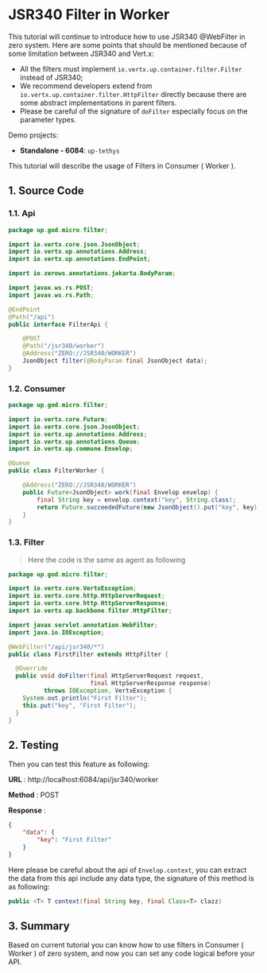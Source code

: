 # JSR340 Filter in Worker

This tutorial will continue to introduce how to use JSR340 @WebFilter in zero system. Here are some points that should
be mentioned because of some limitation between JSR340 and Vert.x:

* All the filters must implement `io.vertx.up.container.filter.Filter` instead of JSR340;
* We recommend developers extend from `io.vertx.up.container.filter.HttpFilter` directly because there are some abstract
  implementations in parent filters.
* Please be careful of the signature of `doFilter` especially focus on the parameter types.

Demo projects:

* **Standalone - 6084**: `up-tethys`

This tutorial will describe the usage of Filters in Consumer \( Worker \).

## 1. Source Code

### 1.1. Api

```java
package up.god.micro.filter;

import io.vertx.core.json.JsonObject;
import io.vertx.up.annotations.Address;
import io.vertx.up.annotations.EndPoint;

import io.zerows.annotations.jakarta.BodyParam;

import javax.ws.rs.POST;
import javax.ws.rs.Path;

@EndPoint
@Path("/api")
public interface FilterApi {

    @POST
    @Path("/jsr340/worker")
    @Address("ZERO://JSR340/WORKER")
    JsonObject filter(@BodyParam final JsonObject data);
}
```

### 1.2. Consumer

```java
package up.god.micro.filter;

import io.vertx.core.Future;
import io.vertx.core.json.JsonObject;
import io.vertx.up.annotations.Address;
import io.vertx.up.annotations.Queue;
import io.vertx.up.commune.Envelop;

@Queue
public class FilterWorker {

    @Address("ZERO://JSR340/WORKER")
    public Future<JsonObject> work(final Envelop envelop) {
        final String key = envelop.context("key", String.class);
        return Future.succeededFuture(new JsonObject().put("key", key));
    }
}
```

### 1.3. Filter

> Here the code is the same as agent as following

```java
package up.god.micro.filter;

import io.vertx.core.VertxException;
import io.vertx.core.http.HttpServerRequest;
import io.vertx.core.http.HttpServerResponse;
import io.vertx.up.backbone.filter.HttpFilter;

import javax.servlet.annotation.WebFilter;
import java.io.IOException;

@WebFilter("/api/jsr340/*")
public class FirstFilter extends HttpFilter {

  @Override
  public void doFilter(final HttpServerRequest request,
                       final HttpServerResponse response)
          throws IOException, VertxException {
    System.out.println("First Filter");
    this.put("key", "First Filter");
  }
}

```

## 2. Testing

Then you can test this feature as following:

**URL** : http://localhost:6084/api/jsr340/worker

**Method** : POST

**Response** :

```json
{
    "data": {
        "key": "First Filter"
    }
}
```

Here please be careful about the api of `Envelop.context`, you can extract the data from this api include any data type,
the signature of this method is as following:

```java
public <T> T context(final String key, final Class<T> clazz)
```

## 3. Summary

Based on current tutorial you can know how to use filters in Consumer \( Worker \) of zero system, and now you can set
any code logical before your API.



